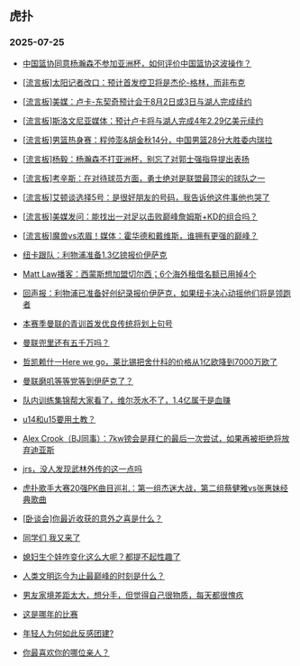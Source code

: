 ## 虎扑 
### 2025-07-25

+ [中国篮协同意杨瀚森不参加亚洲杯，如何评价中国篮协这波操作？](https://bbs.hupu.com/633925747.html)

+ [[流言板]太阳记者改口：预计首发控卫将是杰伦-格林，而非布克](https://bbs.hupu.com/633929206.html)

+ [[流言板]美媒：卢卡-东契奇预计会于8月2日或3日与湖人完成续约](https://bbs.hupu.com/633929788.html)

+ [[流言板]斯洛文尼亚媒体：预计卢卡将与湖人完成4年2.29亿美元续约](https://bbs.hupu.com/633928287.html)

+ [[流言板]男篮热身赛：程帅澎&amp;胡金秋14分，中国男篮28分大胜委内瑞拉](https://bbs.hupu.com/633928068.html)

+ [[流言板]杨毅：杨瀚森不打亚洲杯，别忘了对郭士强指导提出表扬](https://bbs.hupu.com/633928434.html)

+ [[流言板]考辛斯：在对待球员方面，勇士绝对是联盟最顶尖的球队之一](https://bbs.hupu.com/633926596.html)

+ [[流言板]艾顿谈选择5号：是很好朋友的号码，我告诉他这件事他也哭了](https://bbs.hupu.com/633925418.html)

+ [[流言板]美媒发问：能找出一对足以击败巅峰詹姆斯+KD的组合吗？](https://bbs.hupu.com/633927446.html)

+ [[流言板]魔兽vs浓眉！媒体：霍华德和戴维斯，谁拥有更强的巅峰？](https://bbs.hupu.com/633929862.html)

+ [纽卡跟队：利物浦准备1.3亿镑报价伊萨克](https://bbs.hupu.com/633927179.html)

+ [Matt Law播客：西蒙斯想加盟切尔西；6个海外租借名额已用掉4个](https://bbs.hupu.com/633925307.html)

+ [回声报：利物浦已准备好创纪录报价伊萨克，如果纽卡决心动摇他们将是领跑者](https://bbs.hupu.com/633926570.html)

+ [本赛季曼联的青训首发优良传统将划上句号](https://bbs.hupu.com/633923184.html)

+ [曼联兜里还有五千万吗？](https://bbs.hupu.com/633924083.html)

+ [哲凯赖什一Here we go，莱比锡把舍什科的价格从1亿欧降到7000万欧了](https://bbs.hupu.com/633925357.html)

+ [曼联磨叽等等党等到伊萨克了？](https://bbs.hupu.com/633926726.html)

+ [队内训练集锦帮大家看了，维尔茨水不了，1.4亿属于是血赚](https://bbs.hupu.com/633923838.html)

+ [u14和u15要用土教？](https://bbs.hupu.com/633922779.html)

+ [Alex Crook（BJ同事）：7kw镑会是拜仁的最后一次尝试，如果再被拒绝将放弃迪亚斯](https://bbs.hupu.com/633920923.html)

+ [jrs，没人发现武林外传的这一点吗](https://bbs.hupu.com/633926724.html)

+ [虎扑歌手大赛20强PK曲目巡礼：第一组杰迷大战，第二组蔡健雅vs张惠妹经典歌曲](https://bbs.hupu.com/633925599.html)

+ [[卧谈会]你最近收获的意外之喜是什么？](https://bbs.hupu.com/633927749.html)

+ [同学们 我又来了](https://bbs.hupu.com/633928573.html)

+ [媳妇生个娃咋变化这么大呢？都提不起性趣了](https://bbs.hupu.com/633926530.html)

+ [人类文明迄今为止最巅峰的时刻是什么？](https://bbs.hupu.com/633925433.html)

+ [男友家境差距太大，想分手，但觉得自己很物质，每天都很愧疚](https://bbs.hupu.com/633927102.html)

+ [这是哪年的比赛](https://bbs.hupu.com/633929609.html)

+ [年轻人为何如此反感团建?](https://bbs.hupu.com/633925964.html)

+ [你最喜欢你的哪位亲人？](https://bbs.hupu.com/633926423.html)

